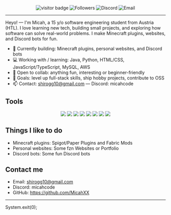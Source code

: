 
<p align="center">
  <img src="https://visitor-badge.laobi.icu/badge?page_id=MicahXX.MicahXX" alt="visitor badge" />
  <img alt="Followers" src="https://img.shields.io/github/followers/MicahXX?label=Follow&style=social" />
  <img alt="Discord" src="https://img.shields.io/badge/discord-micahcode-5865F2?style=flat&logo=discord" />
  <img alt="Email" src="https://img.shields.io/badge/email-shirogg10%40gmail.com-D14836?style=flat&logo=gmail" />
</p>

---

Heyo! — I'm Micah, a 15 y/o software engineering student from Austria (HTL). I love learning new tech, building small projects, and exploring how software can solve real-world problems. I make Minecraft plugins, websites, and Discord bots for fun.

- 🔭 Currently building: Minecraft plugins, personal websites, and Discord bots
- 💻 Working with / learning: Java, Python, HTML/CSS, JavaScript/TypeScript, MySQL, AWS
- 👯 Open to collab: anything fun, interesting or beginner-friendly
- 🎯 Goals: level up full-stack skills, ship hobby projects, contribute to OSS
- 📫 Contact: shirogg10@gmail.com — Discord: micahcode

## Tools

<p align="center">
  <img src="https://img.shields.io/badge/Java-ED8B00?style=flat-square&logo=java&logoColor=white" /> 
  <img src="https://img.shields.io/badge/Python-3776AB?style=flat-square&logo=python&logoColor=white" /> 
  <img src="https://img.shields.io/badge/HTML-E34F26?style=flat-square&logo=html5&logoColor=white" /> 
  <img src="https://img.shields.io/badge/CSS-1572B6?style=flat-square&logo=css3&logoColor=white" /> 
  <img src="https://img.shields.io/badge/JavaScript-F7DF1E?style=flat-square&logo=javascript&logoColor=black" /> 
  <img src="https://img.shields.io/badge/TypeScript-3178C6?style=flat-square&logo=typescript&logoColor=white" /> 
  <img src="https://img.shields.io/badge/MySQL-4479A1?style=flat-square&logo=mysql&logoColor=white" /> 
  <img src="https://img.shields.io/badge/AWS-232F3E?style=flat-square&logo=amazon-aws&logoColor=white" />
</p>

## Things I like to do
- Minecraft plugins: Spigot/Paper Plugins and Fabric Mods
- Personal websites: Some fzn Websites or Portfolio
- Discord bots: Some fun Discord bots
## Contact me
- Email: shirogg10@gmail.com
- Discord: micahcode
- GitHub: https://github.com/MicahXX

---

System.exit(0);
